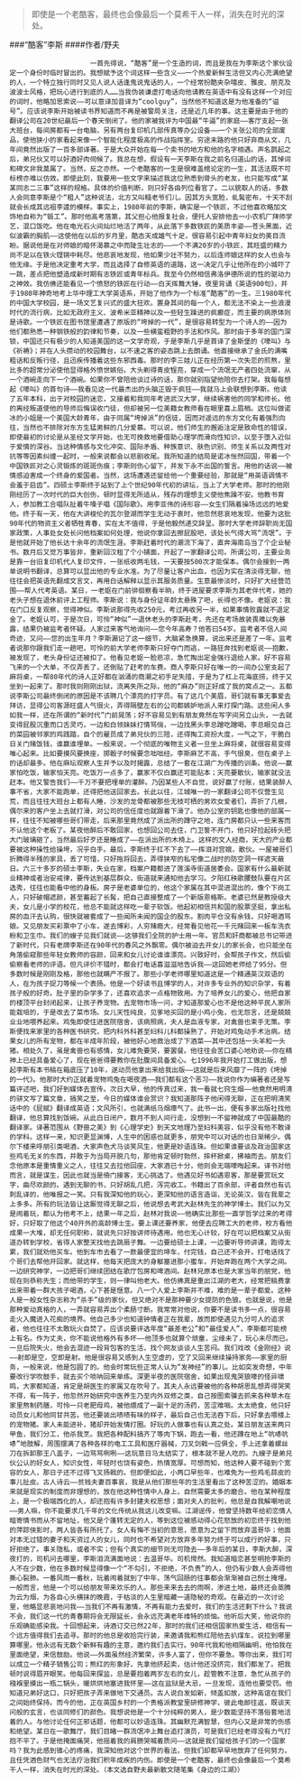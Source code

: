 > 即使是一个老酷客，最终也会像最后一个莫希干人一样，消失在时光的深处。

###“酷客”李斯
####作者/野夫

						一首先得说，“酷客”是一个生造的词，而且是我在为李斯这个家伙设定一个身份时临时冒出的。我想赋予这个词这样一些含义——一个热爱新鲜生活但又内心充满绝望的人，一个特立独行同时又见人说人话逢鬼说鬼话的人，一个经常扮酷夹杂嘻皮、雅皮、朋克及波波士风格，把玩心进行到底的人……当我伪装谦虚打电话向他请教在英语中有没有这样一个对应的词时，他略加思索说——可以意译加音译为“coolguy”，当然他不知道这是为他准备的“谥号”。应该说李斯开始被读书界知道而不再是被警局关注，还是近几年的事。这主要是由于他的翻译公司在20世纪最后一个春天倒闭了。他的家被我评为中国最“牛逼”的家庭——客厅支起一张大班台，每间房都有一台电脑，另有两台复印机几部传真等办公设备——一个关张公司的全部废品，使他狭小的家看起来像一个智能化程度极高的作战指挥室。穷途末路的他只好弃商从文，几年间竟然出版了一百多部译著。于是大众开始在每一个卖书的地方和他的名字相遇。声名鹊起之后，弟兄伙又可以好酒好肉伺候了。我总在想，假设有一天李斯在我之前名归道山的话，其悼词和碑文非我莫属了。当然，反之亦然。一个老酷客的一生是很难盖棺论定的一生，其活法既不可标榜亦难以仿效。即使此刻，我要用一些文字来描述我这位熟悉到骨头的老友，也只能写成“某某同志二三事”这样的规格。具体的价值判断，则只好各由列位看官了。二以貌取人的话，多数人会同意李斯是个“粗人”这种说法，北方又叫糙老爷们儿。因其方头宽脸，虬髯密布，十天不刮就会长成其远祖李逵的模样。事实上，1980年前的李斯，确实是一个铁匠，不过他喜欢略加文饰地自称为“锻工”。那时他高考落第，其父担心他报复社会，便托人安排他去一小农机厂拜师学艺，混口饭吃。他在电光石火间灿烂地活了两年，从此落下多数铁匠的美质丰姿——苍头黑面，近似波霸的胸肌——这使他在以后的岁月里，酷态天成雄气十足，很容易引起中青年妇女的美目流盼。据说他是在对师娘的暗怀渴慕之中而陡生壮志的——一个不满20岁的小铁匠，其旺盛的精力尚不足以在铁火铿锵中耗尽。他悲哀地发现，他如果少壮不努力，以后连师娘这样的女人也会与他无缘。于是他决定重考大学，而且选择了自修英语的道路，这一决定几乎让他所在的小城吓了一跳，差点把他塑造成新时期有志铁匠或青年标兵。我至今仍然相信弗洛伊德所说的性的驱动力之神效。我仿佛还能看见一个愤怒的铁匠在行动——白天挥舞大锤，夜里背诵《英语900句》，并于1980年神奇地考上华中理工大学英语系，开始了他作为一个标准“酷客”的一生。三1980年代的中国大学校园，是一场文艺复兴式的盛大狂欢。置身其间的每一个人，都无法不染上一些浪漫时代的流行病，比如无政府主义、波希米亚精神以及一些轻生躁进的疯癫症，而主要的病原体则是诗歌。一个铁匠在图书馆里遭遇了原版的“垮掉的一代”，是很容易转型为一个诗人的——因为他们都熟悉一种钢铁般的韵律和节奏，以及一些横蛮粗野的手法和作风。那时由于多年的国门深锁，中国还只有极少的人知道美国的这一文学奇观，于是李斯几乎是首译了金斯堡的《嚎叫》与《祈祷》；并在人头攒动的校园舞台，以不速之客的姿态跳上去朗诵。他直接继承了金氏的满嘴粗话和反叛行径，且迅疾传播着这些东邪西毒。那时的李三娃儿正在经历第一次失恋的煎熬，里比多的超常分泌使他显得格外愤世嫉俗。大头剃得青皮锃亮，穿成一个流氓无产者四处流窜，从一个酒碗走向下一个酒碗。如果你不曾陪他谈过诗的话，那你就别指望他陪你去打架。我每每想起《嚎叫》的首句诗——我看见这一代最杰出的头脑正毁于疯狂——我就马上会联想到李斯。他读了五年本科，出于对校园的迷恋，又接着和我同年考进武汉大学，继续祸害他的同学和师长。他的离经叛道使他的导师后悔误收门徒，但却被另一位美籍女教师看在眼里喜上眉梢。这位叫做诺冰的小姐是一个美国大龄青年，由于同属“垮掉派”的信徒，因而对遥远的东方文化有着强烈向往，当然也不排除对东方生猛男鲜的几分爱慕。可以说，他们师生的邂逅注定是致命性的错误，即使最初的讨论是从圣经文学开始，也无可挽救地要借助心理学而滑向性知识，以至于堕入近似于爱情的深谷。当这种情感与文化冲突、国际矛盾、种族意识、肤色识别、师生关系以及两性对抗等等因素纠缠一起时，一般来说都会以悲剧收尾。我所知道的结局是诺冰怅然回国，带着一个中国铁匠对之心灵锻炼的斑斑伤痕；李斯则伤心留下，并发下永不出国的誓言。用他的话说——被情感迫害成一个终身的爱国者。当然，这场遭遇还留给他一个重要经验，那就是“用英语调情不会羞于启齿”。四硕士李斯终于站到了上个世纪90年代初的讲坛，当上了大学老师。那时的他刚刚经历了一次时代的巨大创伤，顿时显得无所适从，残存的理想主义使他焦躁不安。他教书育人，参加教工合唱队扯着牛嗓子唱《国际歌》。用李亚伟的诗形容——女生们隔着操场远远的地爱他。终于有一天，他在大讲梭伦的瓦尔登湖而学生无动于衷时，他忽然悲哀地发现，他要为这批90年代的物资主义者牺牲青春，实在太不值得，于是他毅然递交辞呈。那时大学老师辞职尚无国家政策，人事处女处长问他档案如何处理，他说你拿回去擦屁股吧，该处长气得大骂“流氓”。于是他就开始了他长达十余年的流氓生涯。李斯赶着时代的潮流下海了，直奔海南岛当了个企业秘书。数月后又觉万事皆非，重新回汉租了个小铺面，开起了一家翻译公司。所谓公司，主要业务是靠一台旧复印机代人复印文件，一张纸收两毛钱，一天要按500次才能保本。偶尔会接到一两单说明书翻译，总算可以显出他的专业水准。为了尽量让客户出血，也因为实在清淡得无聊，他往往会把英语先翻成文言文，再用白话解释以显示其服务质量。生意最惨淡时，只好扩大经营范围——帮人代考英语。某日，一老妪在门前徘徊察看半晌，终于进屋要求李斯为其老伴代考，她的老头子想在退休前评上工程师。李斯说：我与身份证年龄太悬殊了吧，长得也不像。老妪说：我在门口反复观察，觉得神似。李斯说那得先收250元，考过再收另一半，如果事情败露就不退定金了。老妪认可，于是次日，可怜“神似”一退休老头的李斯赴考，先还在考场故装畏难以免暴露，结果仍被监考者怀疑。人家过来客气地询问——您今年高寿？他答曰54岁。监考者不信人间奇迹，又问——您的出生年月？李斯漏记了这一细节，大脑紧急换算，说出来还是差了一年。监考者说那你跟我们走一趟吧，可怜的前大学老师李斯只好夺门而逃，一路狂奔找到老妪说——抱歉，被发现了，老头身份证还被扣了。他看见老妪一脸悲凉，急忙掏出定金强行退给人家。好不容易飞来的一个大单，不仅弄丢了，还倒贴了赶考的车费。商人李斯只好在唯一的一间办公室支起了麻将桌，一帮80年代的诗人正好都在汹涌的商潮之初手足失措，于是为了杠上花海底捞，终于又坐到一起来了。那时我则刚刚出狱，流离失所之际，他的“麻办”则正好成了我的窝点之一。五都说李斯公司最终倒闭的原因是不该聘几个漂亮的打字员。有了这几个美眉，哥们就有事无事爱去拜访，显得公司客源旺盛人气很火，弄得隔壁左右的公司都嫉妒地派人来打探门路。这些闲人多如我一样，还在所谓的“新时代”门前晃荡；好不容易见到有朋友竟然在写字间另立山头，一去就变得屁股沉重而口舌灵巧，一边和白领妹妹打情骂俏，一边找黑头李总蹭吃蹭喝。李总眼见自己的菜园被邻家的鸡践踏，自个的雇员成了弟兄伙的三陪，还得掏工资扮大度，一气之下，干脆白日关门赌饭钱，谁赢谁埋单。一般来说，一个彻底的唯物主义者一旦坐上麻将桌，就很容易变得唯心起来。比如要摸风要换座，掷骰子时候要念咄咄经。李斯麻艺不高，手气很臭，但在桌子上的话却最多。他在麻坛观察人生并予以及时揭露，总结了一套在江湖广为传播的训条。他说——赢家怕吃饭，输家怕天亮。吃饭万一点多了，赢家不仅白赢还可能贴本；天亮要散伙，输家就没法赶本。他又警告我们——千万不要把埋单的灌醉。乃因某些人不自觉，说好赢了付账，结果装醉人事不省，大家不能跑单，还得把他送回家去。长此以往，江城唯一的一家翻译公司不仅营生见荒，而且往往大班台上都有人睡，沙发的龙骨都被那些无枝可栖的男欢女爱者们，弄折了几根，偶尔来的客户坐上去就打滑，对公司的信任度也就跟着下滑了。他办公室的钥匙也像他的部属一样，往往不知被哪些哥们带走，后来那里竟然成了派出所的蹲守之地，连门房都只认一些来客而不认他这个老板了。某夜他醉后不敢回家，也想回公司去住，门卫誓不开门，他只好捡起砖头把大门玻璃砸了，当然最后好歹还是睡成了——在派出所的木椅上。这样的文人经商，天大的产业都要被这种操性给操垮，况乎白手。最后，李斯终于扛不下去了——挥泪对宫娥，散伙。一屋被哥们折腾得半残的家具，丢了可惜，只好拖将回去，弄得狭窄的私宅像二战时的防空洞一样遮天蔽日。六三十多岁的硕士李斯，失业在家，档案户籍都进了莲溪寺街道居委会。国家有什么最新就业精神或者治安戒律，要传达到基层群众，街道就来通知他去学习。夕阳红秧歌腰鼓队要在片区选秀，往往也能看中他的身板。房子是老婆单位的，他这个家属在其中混进混出的，像个下岗工人，只好破帽遮颜，甚至蓄起了长髯，把自己直接整成了一个新版恩格斯。老婆已然是教授级大夫，女儿是小学的校花，他总不能就这样吃一辈子软饭。他起初相信共和国的股票坚挺，拿出私房的血汗去认购，很快就被套成了一些闻所未闻的国企的股东。割肉平仓没有余钱，只好喝酒骂娘。又见朋友买彩票中了小车，遂去博彩，人穷赌瘾大，经常看见他花一千元赌回来一板车洗衣粉和卫生巾。我们的嫂子见我们就说——这够我们全院的护士用一年。官员和奸商都被总书记带进了新时代，只有老牌李斯还在90年代的春风之外飘零。偶尔被迫去开女儿的家长会，也只能坐在角落偷窥那些年轻女教师的容颜，回来和女儿讨论谁谁漂亮。兴致好时，会帮孩子作文，然后偷偷察看老师的评语。但凡评价不错时，都会打电话喜滋滋地告诉我——这回她老师给了95分。但多数时候是刚刚及格，那他也就瞒产不报了。那些小学老师哪里知道这是一个精通英汉双语的人，在为孩子捉刀等候一个表扬。他是一个好读书且博学的人，对许多专业外的知识杂学，有着孩子般的好奇。肚子里的杂学多了，还喜欢追求一点格物致用。为了培养女儿的爱心，他把自家的楼顶平台封闭起来，让孩子养宠物。去宠物市场一问，才知道那爱心也不是他这种平民人家所能栽培的，于是改去了菜市场。女儿天性纯良，见爹地买回的是小鸡小兔，也无怨言，还是兢兢业业地喂养起来。鸡兔即使住进医院宿舍，该病照病，夫人是血液专家，对禽兽也束手无策。李斯便找来家里的各种医书研究，把内科外科甚至妇科儿科都操熟了，开始对鸡兔动手术治病。结果女儿的所有宠物，都在半成年阶段，被他好心地救治成了下酒菜——其中还包括一头羊和一头猪。相处久了，虽是禽兽也有感情，女儿难免要哭，要罢餐。他往往会苦口婆心地劝说——你在精神上已经具备爱心了，现在爸爸得要教你在肚腹间具备爱心。七1996年我开始打工做出版，想起李斯有本书稿在箱底压了10年，遂动员他拿出来给我出版——这就是后来风靡了一阵的《垮掉的一代》。他那时大约正就着宠物鸡兔在喝夜酒——我们都有这个恶习——我说你作为编著者还是写篇评述吧，我们好到媒体去宣传。次日大早，他的传真过来，我一看就七窍生烟——他竟然用明清的骈文写了篇文章，搞笑之至，今日的媒体谁会赏识？我知道那阵子他闲得无聊，正在把明清笑话中的《屁赋》翻译成英语；文风所引，也就满纸乌烟瘴气了。此书一出，便有多家出版社找他翻译，他总算找到饭碗。从此白日闭户，数月不到人间行走，没想到一不留神就成了中国最酷的翻译家。译著范围从《野兽之美》到《心理学史》到天文地理乃至妇科美容，似乎没有他不敢译的学科。这样一来，知识更显渊博，人生中的困惑也就更多，朋党中可以对话的也日渐稀少。偶尔下楼来呼朋引类喝酒，大家声色犬马谈笑风生，他更是妙语连珠。但如果谁要谈及政治国家这些鸡毛无关的东西，并敢于为当局开脱几句，那他肯定顿时勃然，摔杯掀桌，拂袖而去。朋友们念他原本是重情重义之人，往往又去拉他回座，大家酒已十分，他则会无端嚎啕起来。译书对他而言，就是谋生，因此也就当是倚门接客，无心挑选了。他遇见好书如遇恩客，那是要赏玩文字，曲尽欢颜的。遇到无聊的书，只好胡乱几把，泻完收工。书籍出了百余部，评者自然也有讥刺乱译的，他唯报之一笑。只有我深知他的玩心，更深知他的语言造诣，无论英汉，皆在我辈之上多多。所有的玩法皆让这厮觉得无聊之后，他说想去考武大赵林先生的神学博士。我们以为又是闹着玩，都认为他考不上，结果一年之后，赵林对我说——他确实比那些一直学哲学过来的考得好，只好取了他这个40开外的高龄博士生。要上课还要养家，他便去应聘工大的老师，校方看他成果一大堆，却无任何职称，就说先只好按讲师待遇用。他也无心计较，好在可以把档案又从街道办转到学校，省得人家整天找他去跳扇子舞。一边要给硕士上课，一边要听导师讲课，跑得太累，我们就劝他买车。他到车市去看了一款最便宜的坤车，付完钱，自己还不会开，打电话找了个哥们去帮他开回家。就这样，他每天把庞大的身躯塞进那小蜜车，开始奔跑在两个大学之间。一边研究神学，一边把哥们继续团结在歌厅包房和啤酒间。赵林兄原本也是大家当年的朋党，他现在则恭称先生；而他带的学生，则一律叫他老大。他仿佛真是重出江湖的老大，经常把稿费拿出来带着一群大孩子喝酒，心下甚是惬意。八一个人爱上李斯并不难，难的是一辈子都爱。这种人是一般女性杂志称为“杀手”级的家伙，但又绝对不是那种要少女提防的色狼。也就是说，他是那种爱动真格的人，一弄就容易弄出个柔肠寸断。我常常对他说，你要不是读书多一点，很容易走火入魔进入花痴的境界。他自己多少也知道钟情者正在我辈，故而即使遇见九分可人的追求者，他也往往不太敢玩火自焚了。应该说要评选年度“最差老公”和“最佳爱人”，李斯都可能榜上有名。作为丈夫，你不能说他格外有多坏——他顶多也就算个顽童，尘缘未了，玩心未尽而已。一旦后院失火，他会去混迹一段背包客的生活，找个网友谈谈人生苦闷。我们戏改《金刚经》说——射即是空，空即是射。他是很容易又感到人生空虚的，空了又回来继续操持家务——家里的厨务，一般来说，他是包圆了的。他会时常玩些正常人认为“发神经”的事儿。比如突发奇想，中年要改行学吹鼓手，就去买个唢呐回来单练。深更半夜的医院宿舍，如果出现鬼哭狼嚎的怪异啸鸣，大家都知道，肯定是胡医生的家属又在吹号了。其夫人永远要被他的各种胡思乱想弄得哭笑不得，有一阵子，他忽然开始研究中医养生乃至内外双修之类，自己按图索骥去抓来各种草木在家里熬制药膳，可怜一只老肥母鸡，被他煨成了一副十足的汤药，苦涩难咽。太太绝食，他只好动员女儿和他同甘共苦。他还要装出啧啧有味的样子，最后自己也无法吞下后，只好拿去喂楼上的宠物猪。家人未能进补，猪却开始发情打圈。好玩的人做事也有认真之处。某日朋友送来两只甲鱼，我们分工，他杀我烹。我把各种配料搞齐了等肉下锅，跑去一看，他还蹲在地上“吭哧吭哧”地肢解，周围摆满了各种各样的电工工具和医疗器械，刀叉剑戟一应俱全，手上还拿着螺丝刀在拆卸那王八盖子，一边骂骂咧咧——这玩意日马太结实了，根本就不是人吃的。九嫂子是弟兄伙公认的好女人，知识女性，年轻时也饶有姿色，热情宽厚。可想而知，他这种人要不碰到个宽容的女人，那日子还不过得飞叉扬戟的。但即便如此，小两口早些年，也难免为一些鸡毛蒜皮的事儿扯皮。古人诗云——贫贱夫妻百事哀，我是从他们那些年的生活里看出了这种苦涩的。婚姻本来就是现实的制度而非理想的，放在他这种性情中人身上，自然需要太多的磨合。他在某种程度上，是一个极端西化的人，却还抱有许多封建夫权思想；面对夫人的批判，他总是自我解嘲地说——男人嘛，你不能要求几千年的文化传统从我这儿改变嘛。江湖谣传，他曾坚持数年给初恋情人暗寄情书而从不留地址，他又是个蓬转无定的人，等到这位被感动得心花怒放的初恋终于找到他的萍踪侠影时，两人皆各有所托了。女人有悔不当初的意思，愿意为之留下而放弃温哥华；他面对本无过错的妻子和天资过人的女儿，同时也不希望对方放弃多年努力终于可以成行的好事，只好拒绝了。事关隐私，或者不实；但有个真实的细节则无可隐去——多年后的某日，李斯大醉，深夜打的，司机问去哪里，李斯泪流满面地说：去温哥华。司机愕然。我知道暗恋甚至明抢李斯的人不在少数，他在多数时候显得像一个“不勾引，不拒绝，不负责”的人，但仍有少数人会弄得他撕心裂肺。一番风雨一番秋，玩着闹着就到了中年，荡气回肠的往事都会渐渐被自己刨土掩埋。一般而言，他是一个可以给朋友带来欢乐的人。那些来来去去的雨啊，渗进土地，最终还会蒸腾为云为烟，为各自心头横抹的晚霞，于枯淡的人生里暗藏一道隐秘的奇观。在最近的一次讨论里，他略显悲哀地问我——当我们不再有激情，不再有能力去爱时，我们的生活还剩下什么？我说不会，我们这一代的青春期将会无限延长，会永远充满老年维特的烦恼。他听后大笑，他说你的乐观确能感染我。十回想起来，诗酒订交已然22年，那时的我们还相信国家热爱生活，相信有一个远方值得我们去追寻。那时的他总是收拾完行装，来邀请我和熊红陪他去扒煤车，说拉到哪里算哪里。他永远有无数个新鲜有趣的主意，邀约我们去实行。90年代我和他相隔幽明，他怕我在里面绝望，来信鼓励。他说——外面虽然经济繁荣，许多人富了，但你不要急。等你出来，我们可以成立一个精子销售公司；熊红的形象好，先拿他挤起卖，估计他还没挤完，我们都发了。把我顿时说得眉开眼笑。他每回来探监，总是要抱着两岁左右的女儿，趁管教不注意，急忙从孩子的襁褓里摸出一瓶二锅头，暖烘烘地塞进我怀里——这在监狱是大忌，一旦发现，连他也要受罚。他知道兄弟好这口，只好把孩子弄来做地下交通员。古人说白发如新，倾盖如故，这种高谊在我们之间始终保持。而今的他，正在英国乡村的一个贵格派教堂里研修神学，彼此电邮往返，既谈天问般的玄言，也谈同修们的颜色。我想说他是一个十分纯粹的男人，是少数能坚持不落俗套地活着的人。与他讨论任何正邪话题，他都可以妙语连珠。其幽默充满智慧，但内心又是非常的伤感和绝望。某日在一歌舞厅，我们目睹一群流氓冲上舞台追打演员，可是我们已经老得没有力气打抱不平了。于是他掩面痛哭，他摇着我的肩膀哭喊着质问——这就是我们留给孩子们的一个国家吗？我为此感到锥心的疼痛，我深知他对这个世界的看法，但我们却都早早地放弃了任何努力，且任凭酒色财气也无法疗治我们积年成疾的内伤。即使是一个老酷客，最终也会像最后一个莫希干人一样，消失在时光的深处。（本文选自野夫最新散文随笔集《身边的江湖》） 